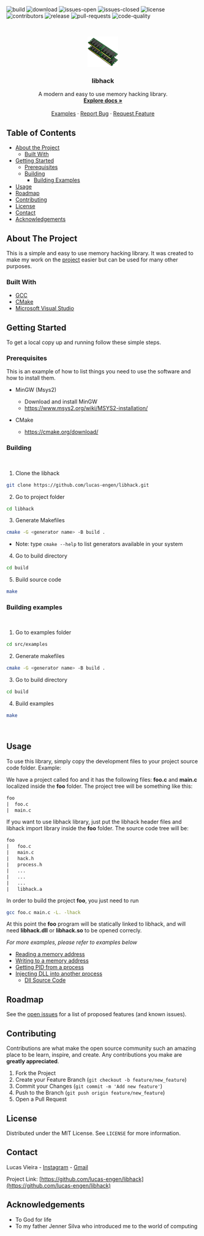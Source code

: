 <!--
*** Thanks for checking out this README Template. If you have a suggestion that would
*** make this better, please fork the libhack and create a pull request or simply open
*** an issue with the tag "enhancement".
*** Thanks again! Now go create something AMAZING! :D
***
***
***
*** To avoid retyping too much info. Do a search and replace for the following:
*** lucas-engen, libhack, __lucas.vmx, lucas.engen.cc@gmail.com
-->





<!-- PROJECT SHIELDS -->
<!--
*** I'm using markdown "reference style" links for readability.
*** Reference links are enclosed in brackets [ ] instead of parentheses ( ).
*** See the bottom of this document for the declaration of the reference variables
*** for contributors-url, forks-url, etc. This is an optional, concise syntax you may use.
*** https://www.markdownguide.org/basic-syntax/#reference-style-links
-->

<!-- MARKDOWN LINKS & IMAGES -->
<!-- https://www.markdownguide.org/basic-syntax/#reference-style-links -->
[total-downloads-url]: https://img.shields.io/github/downloads/lucas-engen/libhack/total?color=blue&style=plastic
[build-status-url]: https://img.shields.io/github/workflow/status/lucas-engen/libhack/Build?style=plastic
[issues-open-url]: https://img.shields.io/github/issues/lucas-engen/libhack?color=green&style=plastic
[license-url]: https://img.shields.io/github/license/lucas-engen/libhack?style=plastic&color=196F3D
[contributors-url]: https://img.shields.io/github/contributors/lucas-engen/libhack?color=b266ff&style=plastic
[release-url]: https://img.shields.io/github/v/release/lucas-engen/libhack?color=ff9933&style=plastic
[pull-requests-url]: https://img.shields.io/github/issues-pr/lucas-engen/libhack?color=0000ff&style=plastic
[code-quality-url]: https://img.shields.io/codefactor/grade/github/lucas-engen/libhack?style=plastic
[issues-closed-url]: https://img.shields.io/github/issues-closed-raw/lucas-engen/libhack?color=bb0000&style=plastic

![build][build-status-url]
![download][total-downloads-url]
![issues-open][issues-open-url]
![issues-closed][issues-closed-url]
![license][license-url]
![contributors][contributors-url]
![release][release-url]
![pull-requests][pull-requests-url]
![code-quality][code-quality-url]

<!-- PROJECT LOGO -->
<br />
<p align="center">
  <a href="https://github.com/lucas-engen/libhack">
    <img src="images/ram-icon-23.jpg" alt="Logo" width="80" height="80">
  </a>

  <h3 align="center">libhack</h3>

  <p align="center">
    A modern and easy to use memory hacking library.
    <br />
    <a href="https://github.com/lucas-engen/libhack"><strong>Explore docs »</strong></a>
    <br />
    <br />
    <a href="src/examples">Examples</a>
    ·
    <a href="https://github.com/lucas-engen/libhack/issues">Report Bug</a>
    ·
    <a href="https://github.com/lucas-engen/libhack/issues">Request Feature</a>
  </p>
</p>



<!-- TABLE OF CONTENTS -->
## Table of Contents

* [About the Project](#about-the-project)
  * [Built With](#built-with)
* [Getting Started](#getting-started)
  * [Prerequisites](#prerequisites)
  * [Building](#building)
    * [Building Examples](#building-examples)
* [Usage](#usage)
* [Roadmap](#roadmap)
* [Contributing](#contributing)
* [License](#license)
* [Contact](#contact)
* [Acknowledgements](#acknowledgements)



<!-- ABOUT THE PROJECT -->
## About The Project

This is a simple and easy to use memory hacking library. It was created to make my work on the [project](https://github.com/lucas-engen/Warzone-2100-Hack) easier  but can be used for many other purposes.


### Built With

* [GCC](https://gcc.gnu.org/)
* [CMake](https://cmake.org/)
* [Microsoft Visual Studio](https://visualstudio.microsoft.com/pt-br/)



<!-- GETTING STARTED -->
## Getting Started

To get a local copy up and running follow these simple steps.

### Prerequisites

This is an example of how to list things you need to use the software and how to install them.

* MinGW (Msys2)
  - Download and install MinGW
  - https://www.msys2.org/wiki/MSYS2-installation/

* CMake
  - https://cmake.org/download/

### Building
<br>

1. Clone the libhack
```sh
git clone https://github.com/lucas-engen/libhack.git
```

2. Go to project folder
```sh
cd libhack
```

3. Generate Makefiles
```sh
cmake -G <generator name> -B build .
```

* Note: type `cmake --help` to list generators available in your system

4. Go to build directory
```sh
cd build
```

5. Build source code
```sh
make
```

### Building examples
<br>

1. Go to examples folder
```sh
cd src/examples
```

2. Generate makefiles
```sh
cmake -G <generator name> -B build .
```

3. Go to build directory
```sh
cd build
```

4. Build examples
```sh
make
```
<br>

<!-- USAGE EXAMPLES -->
## Usage

To use this library, simply copy the development files to your project source code folder. Example:

We have a project called foo and it has the following files: **foo.c** and **main.c** localized inside the **foo** folder. The project tree will be something like this:

```
foo
|  foo.c
|  main.c
```

If you want to use libhack library, just put the libhack header files and libhack import library inside the **foo** folder. The source code tree will be:

```
foo
|   foo.c
|   main.c
|   hack.h
|   process.h
|   ...
|   ...
|   ...
|   libhack.a
```

In order to build the project **foo**, you just need to run
```sh
gcc foo.c main.c -L. -lhack
```

At this point the **foo** program will be statically linked to libhack, and will need **libhack.dll** or **libhack.so** to be opened
correcly.

_For more examples, please refer to examples below_

- [Reading a memory address](src/examples/read_addr.c)
- [Writing to a memory address](src/examples/write_addr.c)
- [Getting PID from a process](src/examples/pid.c)
- [Injecting DLL into another process](src/examples/dll_inject.c)
  - [Dll Source Code](src/examples/hello.c)
 
<!-- ROADMAP -->
## Roadmap

See the [open issues](https://github.com/lucas-engen/libhack/issues) for a list of proposed features (and known issues).



<!-- CONTRIBUTING -->
## Contributing

Contributions are what make the open source community such an amazing place to be learn, inspire, and create. Any contributions you make are **greatly appreciated**.

1. Fork the Project
2. Create your Feature Branch (`git checkout -b feature/new_feature`)
3. Commit your Changes (`git commit -m 'Add new feature'`)
4. Push to the Branch (`git push origin feature/new_feature`)
5. Open a Pull Request


<!-- LICENSE -->
## License

Distributed under the MIT License. See `LICENSE` for more information.



<!-- CONTACT -->
## Contact

Lucas Vieira - [Instagram](https://www.instagram.com/__lucas.vmx) - [Gmail](mailto:lucas.engen.cc@gmail.com?subject=Sobre%20a%20libhack)

Project Link: [https://github.com/lucas-engen/libhack](https://github.com/lucas-engen/libhack)



<!-- ACKNOWLEDGEMENTS -->
## Acknowledgements

* To God for life
* To my father Jenner Silva who introduced me to the world of computing
